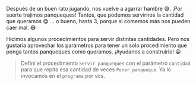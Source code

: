 <gs-attire attire-url="https://raw.githubusercontent.com/MumukiProject/mumuki-guia-gobstones-practica-procedimientos-con-parametros-kids/master/assets/attires/config_1551467293530.json"></gs-attire>

<gs-toolbox toolbox-url="https://raw.githubusercontent.com/MumukiProject/mumuki-guia-gobstones-practica-procedimientos-con-parametros-kids/master/assets/toolbox_1551466079639.xml"></gs-toolbox>

Después de un buen rato jugando, nos vuelve a agarrar hambre :sweat_smile:. ¡Por suerte trajimos panqueques! Tantos, que podemos servirnos la cantidad que queramos :yum: … o bueno, hasta 3, porque si comemos más nos pueden caer mal. :mask:

Hicimos algunos procedimientos para servir distintas cantidades. Pero nos gustaría aprovechar los parámetros para tener un solo procedimiento que ponga tantos panqueques como queramos. ¡Ayudanos a construirlo! :grinning:

> Definí el procedimiento `Servir panqueques` con el parámetro `cantidad` para que repita esa cantidad de veces `Poner panqueque`. Ya lo invocamos en el `programa` por vos.
